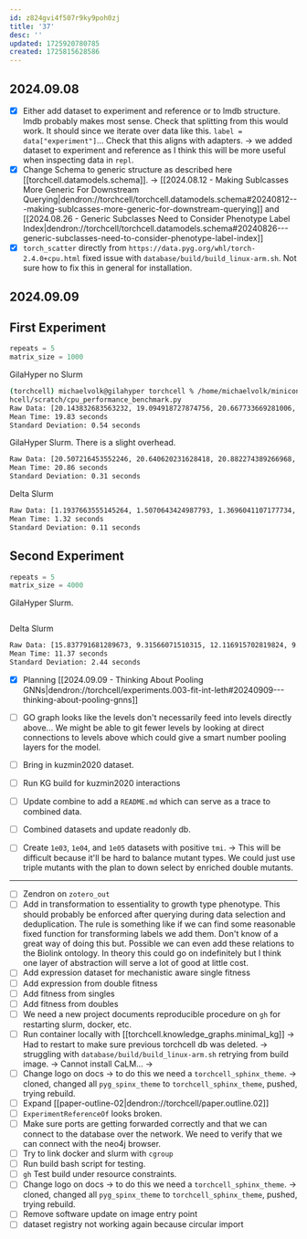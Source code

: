 ```yaml
---
id: z824gvi4f507r9ky9poh0zj
title: '37'
desc: ''
updated: 1725920780785
created: 1725815628586
---
```



## 2024.09.08

- [x] Either add dataset to experiment and reference or to lmdb structure. lmdb probably makes most sense. Check that splitting from this would work. It should since we iterate over data like this. `label = data["experiment"]`... Check that this aligns with adapters. → we added dataset to experiment and reference as I think this will be more useful when inspecting data in `repl`.
- [x] Change Schema to generic structure as described here [[torchcell.datamodels.schema]]. → [[2024.08.12 - Making Sublcasses More Generic For Downstream Querying|dendron://torchcell/torchcell.datamodels.schema#20240812---making-sublcasses-more-generic-for-downstream-querying]] and [[2024.08.26 - Generic Subclasses Need to Consider Phenotype Label Index|dendron://torchcell/torchcell.datamodels.schema#20240826---generic-subclasses-need-to-consider-phenotype-label-index]]
- [x] `torch_scatter` directly from `https://data.pyg.org/whl/torch-2.4.0+cpu.html` fixed issue with `database/build/build_linux-arm.sh`. Not sure how to fix this in general for installation.

## 2024.09.09

## First Experiment

```python
repeats = 5
matrix_size = 1000
```

GilaHyper no Slurm

```bash
(torchcell) michaelvolk@gilahyper torchcell % /home/michaelvolk/miniconda3/envs/torchcell/bin/python /home/michaelvolk/Documents/projects/torchcell/torc
hcell/scratch/cpu_performance_benchmark.py
Raw Data: [20.143832683563232, 19.094918727874756, 20.667733669281006, 19.605305671691895, 19.61408519744873]
Mean Time: 19.83 seconds
Standard Deviation: 0.54 seconds
```

GilaHyper Slurm. There is a slight overhead.

```bash
Raw Data: [20.507216453552246, 20.640620231628418, 20.882274389266968, 21.411606311798096, 20.875935316085815]
Mean Time: 20.86 seconds
Standard Deviation: 0.31 seconds
```

Delta Slurm

```bash
Raw Data: [1.1937663555145264, 1.5070643424987793, 1.3696041107177734, 1.2952206134796143, 1.2181971073150635]
Mean Time: 1.32 seconds
Standard Deviation: 0.11 seconds
```

## Second Experiment

```python
repeats = 5
matrix_size = 4000
```

GilaHyper Slurm.

```bash

```

Delta Slurm

```bash
Raw Data: [15.837791681289673, 9.31566071510315, 12.116915702819824, 9.68659520149231, 9.873022317886353]
Mean Time: 11.37 seconds
Standard Deviation: 2.44 seconds
```

- [x] Planning [[2024.09.09 - Thinking About Pooling GNNs|dendron://torchcell/experiments.003-fit-int-leth#20240909---thinking-about-pooling-gnns]]

- [ ] GO graph looks like the levels don't necessarily feed into levels directly above... We might be able to git fewer levels by looking at direct connections to levels above which could give a smart number pooling layers for the model.

- [ ] Bring in kuzmin2020 dataset.
- [ ] Run KG build for kuzmin2020 interactions

- [ ] Update combine to add a `README.md` which can serve as a trace to combined data.
- [ ] Combined datasets and update readonly db.

- [ ] Create `1e03`, `1e04`, and `1e05` datasets with positive `tmi`. → This will be difficult because it'll be hard to balance mutant types. We could just use triple mutants with the plan to down select by enriched double mutants.

***

- [ ] Zendron on `zotero_out`
- [ ] Add in transformation to essentiality to growth type phenotype. This should probably be enforced after querying during data selection and deduplication. The rule is something like if we can find some reasonable fixed function for transforming labels we add them. Don't know of a great way of doing this but. Possible we can even add these relations to the Biolink ontology. In theory this could go on indefinitely but I think one layer of abstraction will serve a lot of good at little cost.
- [ ] Add expression dataset for mechanistic aware single fitness
- [ ] Add expression from double fitness
- [ ] Add fitness from singles
- [ ] Add fitness from doubles
- [ ] We need a new project documents reproducible procedure on `gh` for restarting slurm, docker, etc.
- [ ] Run container locally with [[torchcell.knowledge_graphs.minimal_kg]] → Had to restart to make sure previous torchcell db was deleted. → struggling with `database/build/build_linux-arm.sh` retrying from build image. → Cannot install CaLM... →
- [ ] Change logo on docs → to do this we need a `torchcell_sphinx_theme`. → cloned, changed all `pyg_spinx_theme` to `torchcell_sphinx_theme`, pushed, trying rebuild.
- [ ] Expand [[paper-outline-02|dendron://torchcell/paper.outline.02]]
- [ ] `ExperimentReferenceOf` looks broken.
- [ ] Make sure ports are getting forwarded correctly and that we can connect to the database over the network. We need to verify that we can connect with the neo4j browser.
- [ ] Try to link docker and slurm with `cgroup`
- [ ] Run build bash script for testing.
- [ ] `gh` Test build under resource constraints.
- [ ] Change logo on docs → to do this we need a `torchcell_sphinx_theme`. → cloned, changed all `pyg_spinx_theme` to `torchcell_sphinx_theme`, pushed, trying rebuild.
- [ ] Remove software update on image entry point
- [ ] dataset registry not working again because circular import
